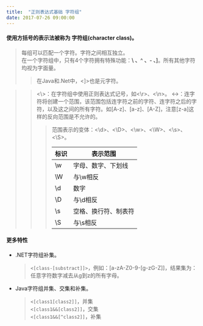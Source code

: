 ```yaml
---
title:  "正则表达式基础 字符组"
date: 2017-07-26 09:00:00
---
```




#### 使用方括号的表示法被称为 **字符组(character class)**。
> 每组可以匹配一个字符。字符之间相互独立。  
>  在一个字符组中，只有4个字符拥有特殊功能：**\ 、^ 、- 、]**。所有其他字符均视为字面量。
>> 在Java和.Net中，<]>也是元字符。  

>> <\\>：在字符组中使用正则表达式记号，如<\r>、<\n>。
>> <->：连字符将创建一个范围，该范围包括连字符之前的字符、连字符之后的字符，以及这之间的所有字符。如[A-z]、[a-z]、[A-Z]，注意[z-a]这样的反向范围是不允许的。
>>> 范围表示的变体：<\d>、<\D>、<\w>、<\W>、<\s>、<\S>。  
>>>
>>> |标识|表示范围|
>>> |---|---|
>>> |\w|字母、数字、下划线|
>>> |\W|与\w相反|
>>> |\d|数字|
>>> |\D|与\d相反|
>>> |\s|空格、换行符、制表符|
>>> |\S|与\s相反|

#### 更多特性
- .NET字符组补集。
  > `<[class-[substract]]>`，例如：[a-zA-Z0-9-[g-zG-Z]]，结果集为：任意字符数字减去从g到z的所有字母。
- Java字符组并集、交集和补集。  
  > `<[class1[class2]]`，并集  
  > `<[class1&&[class2]]`，交集  
  > `<[class1&&[^class2]]`，补集  
